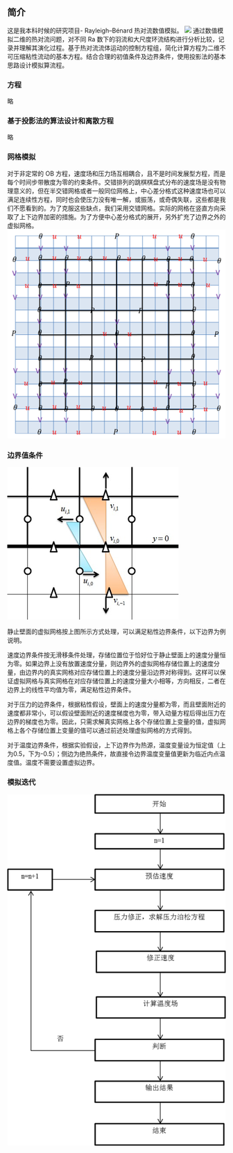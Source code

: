 ## 简介
这是我本科时候的研究项目- Rayleigh–Bénard 热对流数值模拟。
![](/images/rb-convection-presentation.gif)
通过数值模拟二维的热对流问题，对不同 Ra 数下的羽流和大尺度环流结构进行分析比较，记录并理解其演化过程。基于热对流流体运动的控制方程组，简化计算方程为二维不可压缩粘性流动的基本方程。结合合理的初值条件及边界条件，使用投影法的基本思路设计模拟算流程。

### 方程
略
### 基于投影法的算法设计和离散方程
略
### 网格模拟
对于非定常的 OB 方程，速度场和压力场互相耦合，且不是时间发展型方程，而是每个时间步带散度为零的约束条件。交错排列的跳棋棋盘式分布的速度场是没有物理意义的，但在半交错网格或者一般同位网格上，中心差分格式这种速度场也可以满足连续性方程，同时也会使压力没有唯一解，或振荡，或奇偶失联，这些都是我们不愿看到的。为了克服这些缺点，我们采用交错网格。实际的网格在竖直方向采取了上下边界加密的措施。为了方便中心差分格式的展开，另外扩充了边界之外的虚拟网格。
![](/images/mesh.png)

### 边界值条件
![](/images/boundary-value-conditions.png)

静止壁面的虚拟网格按上图所示方式处理，可以满足粘性边界条件，以下边界为例说明。

速度边界条件按无滑移条件处理，存储位置位于恰好位于静止壁面上的速度分量恒为零。如果边界上没有放置速度分量，则边界外的虚拟网格存储位置上的速度分量，由边界内的真实网格对应存储位置上的速度分量沿边界对称得到。这样可以保证虚拟网格与真实网格在对应存储位置上的速度分量大小相等，方向相反，二者在边界上的线性平均值为零，满足粘性边界条件。

对于压力的边界条件，根据粘性假设，壁面上的速度分量都为零，而且壁面附近的速度都非常小，可以假设壁面附近的速度梯度也为零，带入动量方程后得出压力在边界的梯度也为零。因此，只需求解真实网格上各个存储位置上变量的值，虚拟网格上各个存储位置上变量的值可以通过前述处理虚拟网格的方式得到。

对于温度边界条件，根据实验假设，上下边界作为热源，温度变量设为恒定值（上为0.5，下为-0.5）；侧边为绝热条件，故直接令边界温度变量值更新为临近内点温度值。温度不需要设置虚拟边界。

### 模拟迭代
![](/images/rb-flow-chart.png)